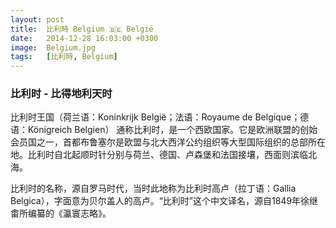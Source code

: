 ```yaml
---
layout: post
title:  比利時 Belgium 🇧🇪 België
date:   2014-12-28 16:03:00 +0300
image:  Belgium.jpg
tags:   [比利時, Belgium]
---
```

### 比利时 - 比得地利天时
比利时王国（荷兰语：Koninkrijk België；法语：Royaume de Belgique；德语：Königreich Belgien） 通称比利时，是一个西欧国家。它是欧洲联盟的创始会员国之一，首都布鲁塞尔是欧盟与北大西洋公约组织等大型国际组织的总部所在地。比利时自北起顺时针分别与荷兰、德国、卢森堡和法国接壤，西面则滨临北海。

比利时的名称，源自罗马时代，当时此地称为比利时高卢（拉丁语：Gallia Belgica），字面意为贝尔盖人的高卢。“比利时”这个中文译名，源自1849年徐继畬所编纂的《瀛寰志略》。

